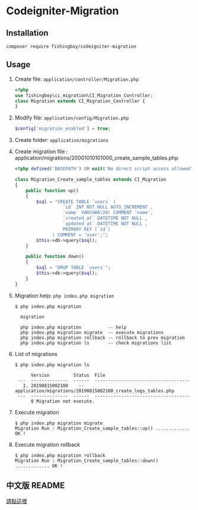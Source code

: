 # Codeigniter-Migration

## Installation
```
composer require fishingboy/codeigniter-migration
```

## Usage
1. Create file: `application/controller/Migration.php` 
    ```php
    <?php
    use fishingboy\ci_migration\CI_Migration_Controller;
    class Migration extends CI_Migration_Controller {
    }
    ```
2. Modify file: `application/config/Migration.php`   
    ```php
    $config['migration_enabled'] = true;
    ```
   
3. Create folder: `application/migrations` 

4. Create migration file :  application/migrations/20001010101000_create_sample_tables.php
    ```php
    <?php defined('BASEPATH') OR exit('No direct script access allowed');
    
    class Migration_Create_sample_tables extends CI_Migration
    {
        public function up()
        {
            $sql = "CREATE TABLE `users` ( 
                      `id` INT NOT NULL AUTO_INCREMENT , 
                      `name` VARCHAR(20) COMMENT 'name', 
                      `created_at` DATETIME NOT NULL , 
                      `updated_at` DATETIME NOT NULL , 
                      PRIMARY KEY (`id`)
                  ) COMMENT = 'user';";
            $this->db->query($sql);
        }
    
        public function down()
        {
            $sql = "DROP TABLE `users`";
            $this->db->query($sql);
        }
    }    
    ```
    
5. Migration help:  `php index.php migration`
    ```shell
    $ php index.php migration
    
      migration
      
      php index.php migration          -- help 
      php index.php migration migrate  -- execute migrations
      php index.php migration rollback -- rollback to prev migration
      php index.php migration ls       -- check migrations list 

    ```
    
6. List of migrations
   ```shell
   $ php index.php migration ls
   
         Version         Status  File
    ---  --------------  ------  ------------------------------------
      1. 20190815002100    --    application/migrations/20190815002100_create_logs_tables.php 
    ---  --------------  ------  ------------------------------------
         0 Migration not execute.

   ```
   
7. Execute migration
   ```shell
   $ php index.php migration migrate
   Migration Run : Migration_Create_sample_tables::up() ............. OK !
   ```
   
8. Execute migration rollback
   ```shell
   $ php index.php migration rollback
   Migration Run : Migration_Create_sample_tables::down() ............. OK !
   ```

## 中文版 README

[請點這裡](README-zh-tw.md)

